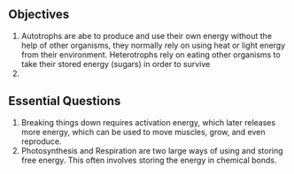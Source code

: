 ## Objectives

1. Autotrophs are abe to produce and use their own energy without the help of other organisms, they normally rely on using heat or light energy from their environment. Heterotrophs rely on eating other organisms to take their stored energy (sugars) in order to survive
2. 

## Essential Questions

1. Breaking things down requires activation energy, which later releases more energy, which can be used to move muscles, grow, and even reproduce.
2. Photosynthesis and Respiration are two large ways of using and storing free energy. This often involves storing the energy in chemical bonds.
